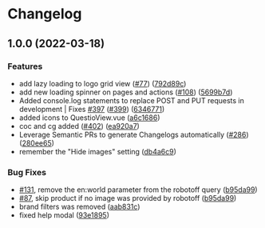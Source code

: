 # Changelog

## 1.0.0 (2022-03-18)


### Features

* add lazy loading to logo grid view ([#77](https://github.com/openfoodfacts/openfoodfacts-hungergames/issues/77)) ([792d89c](https://github.com/openfoodfacts/openfoodfacts-hungergames/commit/792d89cacecb071b098efbc4f841ec17ac2fc152))
* add new loading spinner on pages and actions ([#108](https://github.com/openfoodfacts/openfoodfacts-hungergames/issues/108)) ([5699b7d](https://github.com/openfoodfacts/openfoodfacts-hungergames/commit/5699b7d18a0680d8328ba110f87563541f33ce95))
* Added console.log statements to replace POST and PUT requests in development | Fixes [#397](https://github.com/openfoodfacts/openfoodfacts-hungergames/issues/397) ([#399](https://github.com/openfoodfacts/openfoodfacts-hungergames/issues/399)) ([6346771](https://github.com/openfoodfacts/openfoodfacts-hungergames/commit/6346771cbd568f43841633ad6929772a7e7961c9))
* added icons to QuestioView.vue ([a6c1686](https://github.com/openfoodfacts/openfoodfacts-hungergames/commit/a6c1686d257b9db8d856e1bed8b910f85db7fc7d))
* coc and cg added ([#402](https://github.com/openfoodfacts/openfoodfacts-hungergames/issues/402)) ([ea920a7](https://github.com/openfoodfacts/openfoodfacts-hungergames/commit/ea920a7f4ff34a85c3c506059b10118a3bf4110c))
* Leverage Semantic PRs to generate Changelogs automatically ([#286](https://github.com/openfoodfacts/openfoodfacts-hungergames/issues/286)) ([280ee65](https://github.com/openfoodfacts/openfoodfacts-hungergames/commit/280ee65f5cff648853bad5bcf2d294943858bae0))
* remember the "Hide images" setting ([db4a6c9](https://github.com/openfoodfacts/openfoodfacts-hungergames/commit/db4a6c971bce490b1d6f08a0abf4257aa73a87b4))


### Bug Fixes

* [#131](https://github.com/openfoodfacts/openfoodfacts-hungergames/issues/131), remove the en:world parameter from the robotoff query ([b95da99](https://github.com/openfoodfacts/openfoodfacts-hungergames/commit/b95da99fc955980dec6f98b4319c625e2d181bb3))
* [#87](https://github.com/openfoodfacts/openfoodfacts-hungergames/issues/87), skip product if no image was provided by robotoff ([b95da99](https://github.com/openfoodfacts/openfoodfacts-hungergames/commit/b95da99fc955980dec6f98b4319c625e2d181bb3))
* brand filters was removed ([aab831c](https://github.com/openfoodfacts/openfoodfacts-hungergames/commit/aab831c52f5e40319783e2877fac1111c88cbf35))
* fixed help modal ([93e1895](https://github.com/openfoodfacts/openfoodfacts-hungergames/commit/93e18950a5506e30be60181aa3e34109f53d9616))
